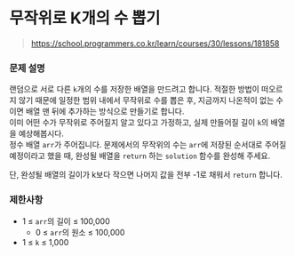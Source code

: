 # 무작위로 K개의 수 뽑기

> https://school.programmers.co.kr/learn/courses/30/lessons/181858

### 문제 설명

랜덤으로 서로 다른 `k`개의 수를 저장한 배열을 만드려고 합니다. 적절한 방법이 떠오르지 않기 때문에 일정한 범위 내에서 무작위로 수를 뽑은 후, 지금까지 나온적이 없는 수이면 배열 맨 뒤에 추가하는 방식으로 만들기로 합니다.  
이미 어떤 수가 무작위로 주어질지 알고 있다고 가정하고, 실제 만들어질 길이 `k`의 배열을 예상해봅시다.  
정수 배열 `arr`가 주어집니다. 문제에서의 무작위의 수는 `arr`에 저장된 순서대로 주어질 예정이라고 했을 때, 완성될 배열을 `return` 하는 `solution` 함수를 완성해 주세요.  

단, 완성될 배열의 길이가 k보다 작으면 나머지 값을 전부 -1로 채워서 `return` 합니다.

### 제한사항

- 1 ≤ `arr`의 길이 ≤ 100,000
  - 0 ≤ `arr`의 원소 ≤ 100,000
- 1 ≤ `k` ≤ 1,000
